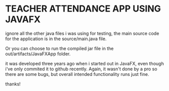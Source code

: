 # TEACHER ATTENDANCE APP USING JAVAFX

ignore all the other java files i was using for testing, the main source code for the application is in the source/main.java file. 

Or you can choose to run the compiled jar file in the out/artifacts/JavaFXApp folder.

it was developed three years ago when i started out in JavaFX, even though i've only commited it to github recently. Again, it wasn't done by a pro so there are some bugs, but overall intended functionality runs just fine.

thanks!
